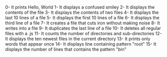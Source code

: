0- It prints Hello, World
1- It displays a confused smiley
2- It displays the contents of the file
3- It displays the contents of two files
4- It displays the last 10 lines of a file
5- It displays the first 10 lines of a file
6- It displays the third line of a file
7- It creates a file that cuts iron without making noise
8- It writes into a file
9- It duplicates the last line of a file
10- It deletes all regular files with a .js
11- It counts the number of directories and sub-directories
12- It displays the ten newest files in the current directory
13- It prints only words that appear once
14- It displays line containing pattern "root"
15- It displays the number of lines that contains the pattern "bin"
